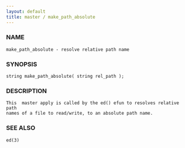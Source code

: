 ```yaml
---
layout: default
title: master / make_path_absolute
---
```


### NAME

    make_path_absolute - resolve relative path name

### SYNOPSIS

    string make_path_absolute( string rel_path );

### DESCRIPTION

    This  master apply is called by the ed() efun to resolves relative path
    names of a file to read/write, to an absolute path name.

### SEE ALSO

    ed(3)
